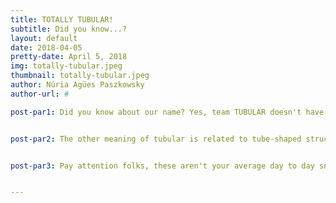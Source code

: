 ```yaml
---
title: TOTALLY TUBULAR!
subtitle: Did you know...? 
layout: default
date: 2018-04-05
pretty-date: April 5, 2018
img: totally-tubular.jpeg
thumbnail: totally-tubular.jpeg
author: Núria Agües Paszkowsky
author-url: #

post-par1: Did you know about our name? Yes, team TUBULAR doesn't have an acronym but there is a reason for our name! Tubular was a common expression during the 80s to express excitement, happiness or to say that something is really cool. 


post-par2: The other meaning of tubular is related to tube-shaped structures which our original idea of the experiment contained: we had the long-coiled tube (AirCore) and the alternative sampling system composed by canisters. Due to weight reduction and budget reasons we opted for sampling bags instead of canisters, but we are still TUBULAR!


post-par3: Pay attention folks, these aren't your average day to day snoreville boring bags! The bags we are going to use are Multi-Layer Foil Gas Sampling Bags from RESTEK and they consist of 4 different protective layers that act as a barrier minimising gas permeability. From outer to inner layer we have: 60-gauge nylon, polyethylene, 0.0003" aluminium foil and 0.002" polyethylene. Check out how they look like in the picture! Totally tubular!


---
```

